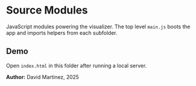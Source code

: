 # Source Modules

JavaScript modules powering the visualizer. The top level `main.js` boots the app and imports helpers from each subfolder.

## Demo
Open `index.html` in this folder after running a local server.

**Author:** David Martinez, 2025
